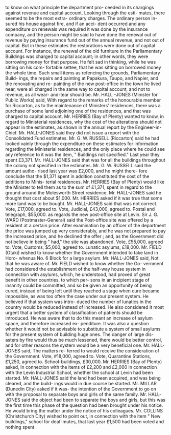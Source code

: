 to know on what principle the department pro- ceeded in its chargings against revenue and capital account. Looking through the esti- mates, there seemed to be the most extra- ordinary charges. The ordinary person in- sured his house against fire, and if an acci- dent occurred and any expenditure on renewals was required it was done by the insurance company, and the person might be said to have done the renewal out of revenue by paying insurance fund out of the annual revenue, and not out of capital. But in these estimates the restorations were done out of capital account. For instance, the renewal of the old furniture in the Parliamentary Buildings was charged to capital account; in other words, they were borrowing money for that purpose. He felt sad in thinking, while he was sitting on his com- fortable settee, that he was sitting on borrowed money the whole time. Such small items as refencing the grounds, Parliamentary Build- ings, the repairs and painting at Papakura, Taupo, and Napier, and the renovating and re- painting of the new post-office in the town he lived near, were all charged in the same way to capital account, and not to revenue, as all wear- and-tear should be. Mr. HALL -JONES (Minister for Public Works) said, With regard to the remarks of the honourable member for Riccarton, as to the maintenance of Ministers' residences, there was a purchase of some land adjoining one of the residences, and that was charged to capital account. Mr. HERRIES (Bay of Plenty) wanted to know, in regard to Ministerial residences, why the cost of the alterations should not appear in the estimates, as shown in the annual report by the Engineer-in-Chief. Mr. HALL-JONES said they did not issue a report with the Consolidated Fund estimates. Mr. G. W. RUSSELL (Riccarton) said he had looked vainly through the expenditure on these estimates for information regarding the Ministerial residences, and the only place where he could see any reference to it was the item, " Buildings not specified." Last year they spent £3,371. Mr. HALL-JONES said that was for all the buildings throughout the colony not specified in the estimates. Mr. G. W. RUSSELL said the amount autho- rised last year was £2,000, and he might there- fore conclude that the $1,371 spent in addition constituted the cost of the additions to Minis- terial residences. Mr. HERRIES (Bay of Plenty) would like the Minister to tell them as to the sum of £1,371, spent in regard to the ground around the Molesworth Street residence. Mr. HALL-JONES said he thought that cost about $1,000. Mr. HERRIES asked if it was true that some more land was to be bought. Mr. HALL-JONES said that was not correct. Vote, £17,000, agreed to. Vote, Judicial, £43,000, agreed to. Postal and telegraph, $55,000. as regards the new post-office site at Levin. Sir J. G. WARD (Postmaster-General) said the Post-office site was offered by a resident at a certain price. After examination by an officer of the department the price was jumped up very considerably, and he was not prepared to pay the increased price, and he declined the offer ; and, as the Government did not believe in being " had," the site was abandoned. Vote, £55,000, agreed to. Vote, Customs, $5,000, agreed to. Lunatic asylums, £18,000. Mr. FIELD (Otaki) wished to know whether the Government intended to take land in Horo- whenua No. 6 Block for a large asylum. Mr. HALL-JONES said, Not that he was aware of. Mr. FIELD wished to know whether the Go- vernment had considered the establishment of the half-way house system in connection with asylums, which, he understood, had proved of great benefit in other countries, to which per- sons in an incipient stage of insanity could be committed, and so be given an opportunity of being cured, instead of being left until they reached a stage when cure became impossible, as was too often the case under our present system. He believed if that system was intro- duced the number of lunatics in the country would be reduced instead of increased. He also considered it most urgent that a better system of classification of patients should be introduced. He was aware that to do this meant an increase of asylum space, and therefore increased ex- penditure. It was also a question whether it would not be advisable to substitute a system of small asylums for the present system of building huge ones. The danger of large dis- asters by fire would thus be much lessened, there would be better control, and for other reasons the system would be a very beneficial one. Mr. HALL-JONES said, The matters re- ferred to would receive the consideration of the Government. Vote, #18,000, agreed to. Vote, Quarantine Stations, £1,250, agreed to. School-buildings, £30,000. Mr. HERRIES (Bay of Plenty) asked, In connection with the items of £2,200 and £2,000 in connection with the Levin Industrial School, whether the school at Levin had been started. Mr. HALL-JONES said the land had been acquired, and was being cleared, and the build- ings would in due course be started. Mr. MILLAR (Dunedin City) asked if it was- the intention of the Government to go on with the proposal to separate boys and girls of the same family. Mr. HALL-JONES said the object had been to separate the boys and girls, but this was the first time this phase of the question had been brought under his notice. He would bring the matter under the notice of his colleagues. Mr. COLLINS (Christchurch City) wished to point out, in connection with the item " New buildings," school for deaf-mutes, that last year £1,500 had been voted and nothing spent. 